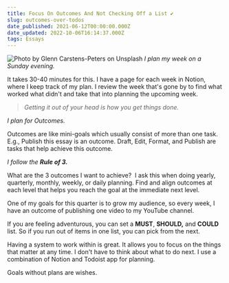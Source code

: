 ```yaml
---
title: Focus On Outcomes And Not Checking Off a List ✔
slug: outcomes-over-todos
date_published: 2021-06-12T00:00:00.000Z
date_updated: 2022-10-06T16:14:37.000Z
tags: Essays
---
```


![Photo by Glenn Carstens-Peters on Unsplash](__GHOST_URL__/content/images/checklist.jpg)
*I plan my week on a Sunday evening.*

It takes 30-40 minutes for this. I have a page for each week in Notion, where I keep track of my plan. I review the week that's gone by to find what worked what didn't and take that into planning the upcoming week.

> *Getting it out of your head is how you get things done.*

*I plan for Outcomes.*

Outcomes are like mini-goals which usually consist of more than one task. E.g., Publish this essay is an outcome. Draft, Edit, Format, and Publish are tasks that help achieve this outcome.

*I follow the **Rule of 3.***

What are the 3 outcomes I want to achieve?  I ask this when doing yearly, quarterly, monthly, weekly, or daily planning. Find and align outcomes at each level that helps you reach the goal at the immediate next level.

One of my goals for this quarter is to grow my audience, so every week, I have an outcome of publishing one video to my YouTube channel.

If you are feeling adventurous, you can set a **MUST**, **SHOULD,** and **COULD** list. So if you run out of items in one list, you can pick from the next.

Having a system to work within is great. It allows you to focus on the things that matter at any time. I don't have to think about what to do next. I use a combination of Notion and Todoist app for planning.

Goals without plans are wishes.
